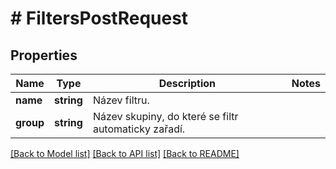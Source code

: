 # # FiltersPostRequest

## Properties

Name | Type | Description | Notes
------------ | ------------- | ------------- | -------------
**name** | **string** | Název filtru. |
**group** | **string** | Název skupiny, do které se filtr automaticky zařadí. |

[[Back to Model list]](../../README.md#models) [[Back to API list]](../../README.md#endpoints) [[Back to README]](../../README.md)
